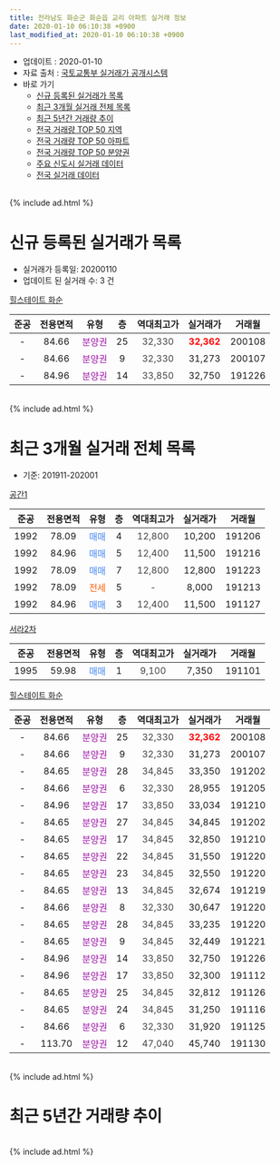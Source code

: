 ```yaml
---
title: 전라남도 화순군 화순읍 교리 아파트 실거래 정보
date: 2020-01-10 06:10:38 +0900
last_modified_at: 2020-01-10 06:10:38 +0900
---
```


* 업데이트 : 2020-01-10
* 자료 출처 : [국토교통부 실거래가 공개시스템](http://rt.molit.go.kr)
* 바로 가기
    * [신규 등록된 실거래가 목록](#신규-등록된-실거래가-목록)
    * [최근 3개월 실거래 전체 목록](#최근-3개월-실거래-전체-목록)
    * [최근 5년간 거래량 추이](#최근-5년간-거래량-추이)
    * [전국 거래량 TOP 50 지역](https://inasie.github.io/apt-trade-info/최근-3개월-전국에서-가장-거래가-많이-발생한-지역)
    * [전국 거래량 TOP 50 아파트](https://inasie.github.io/apt-trade-info/최근-3개월-전국에서-가장-거래가-많이-발생한-아파트)
    * [전국 거래량 TOP 50 분양권](https://inasie.github.io/apt-trade-info/최근-3개월-전국에서-가장-거래가-많이-발생한-분양권)
    * [주요 신도시 실거래 데이터](https://inasie.github.io/apt-trade-info/주요-신도시)
    * [전국 실거래 데이터](https://inasie.github.io/apt-trade-info/전국)
<br>
{% include ad.html %}
<br>

# 신규 등록된 실거래가 목록
* 실거래가 등록일: 20200110
* 업데이트 된 실거래 수: 3 건


[힐스테이트 화순](https://search.naver.com/search.naver?query=%EC%A0%84%EB%9D%BC%EB%82%A8%EB%8F%84+%ED%99%94%EC%88%9C%EA%B5%B0+%ED%99%94%EC%88%9C%EC%9D%8D+%EA%B5%90%EB%A6%AC+%ED%9E%90%EC%8A%A4%ED%85%8C%EC%9D%B4%ED%8A%B8+%ED%99%94%EC%88%9C)

|준공|전용면적|유형|층|역대최고가|실거래가|거래월|
|:---:|:---:|:---:|:---:|:---:|:---:|:---:|
|-|84.66|<span style="color:#9C11A5">분양권</span>|25|<span style="color:#444444">32,330</span>|<b><span style="color:#ff0000">32,362</span></b>|200108|
|-|84.66|<span style="color:#9C11A5">분양권</span>|9|<span style="color:#444444">32,330</span>|31,273|200107|
|-|84.96|<span style="color:#9C11A5">분양권</span>|14|<span style="color:#444444">33,850</span>|32,750|191226|


<br>
{% include ad.html %}
<br>

# 최근 3개월 실거래 전체 목록
* 기준: 201911-202001


[공간1](https://search.naver.com/search.naver?query=%EC%A0%84%EB%9D%BC%EB%82%A8%EB%8F%84+%ED%99%94%EC%88%9C%EA%B5%B0+%ED%99%94%EC%88%9C%EC%9D%8D+%EA%B5%90%EB%A6%AC+%EA%B3%B5%EA%B0%841)

|준공|전용면적|유형|층|역대최고가|실거래가|거래월|
|:---:|:---:|:---:|:---:|:---:|:---:|:---:|
|1992|78.09|<span style="color:#4285f3">매매</span>|4|<span style="color:#444444">12,800</span>|10,200|191206|
|1992|84.96|<span style="color:#4285f3">매매</span>|5|<span style="color:#444444">12,400</span>|11,500|191216|
|1992|78.09|<span style="color:#4285f3">매매</span>|7|<span style="color:#444444">12,800</span>|12,800|191223|
|1992|78.09|<span style="color:#ff5a00">전세</span>|5|<span style="color:#444444">-</span>|8,000|191213|
|1992|84.96|<span style="color:#4285f3">매매</span>|3|<span style="color:#444444">12,400</span>|11,500|191127|

[서라2차](https://search.naver.com/search.naver?query=%EC%A0%84%EB%9D%BC%EB%82%A8%EB%8F%84+%ED%99%94%EC%88%9C%EA%B5%B0+%ED%99%94%EC%88%9C%EC%9D%8D+%EA%B5%90%EB%A6%AC+%EC%84%9C%EB%9D%BC2%EC%B0%A8)

|준공|전용면적|유형|층|역대최고가|실거래가|거래월|
|:---:|:---:|:---:|:---:|:---:|:---:|:---:|
|1995|59.98|<span style="color:#4285f3">매매</span>|1|<span style="color:#444444">9,100</span>|7,350|191101|

[힐스테이트 화순](https://search.naver.com/search.naver?query=%EC%A0%84%EB%9D%BC%EB%82%A8%EB%8F%84+%ED%99%94%EC%88%9C%EA%B5%B0+%ED%99%94%EC%88%9C%EC%9D%8D+%EA%B5%90%EB%A6%AC+%ED%9E%90%EC%8A%A4%ED%85%8C%EC%9D%B4%ED%8A%B8+%ED%99%94%EC%88%9C)

|준공|전용면적|유형|층|역대최고가|실거래가|거래월|
|:---:|:---:|:---:|:---:|:---:|:---:|:---:|
|-|84.66|<span style="color:#9C11A5">분양권</span>|25|<span style="color:#444444">32,330</span>|<b><span style="color:#ff0000">32,362</span></b>|200108|
|-|84.66|<span style="color:#9C11A5">분양권</span>|9|<span style="color:#444444">32,330</span>|31,273|200107|
|-|84.65|<span style="color:#9C11A5">분양권</span>|28|<span style="color:#444444">34,845</span>|33,350|191202|
|-|84.66|<span style="color:#9C11A5">분양권</span>|6|<span style="color:#444444">32,330</span>|28,955|191205|
|-|84.96|<span style="color:#9C11A5">분양권</span>|17|<span style="color:#444444">33,850</span>|33,034|191210|
|-|84.65|<span style="color:#9C11A5">분양권</span>|27|<span style="color:#444444">34,845</span>|34,845|191202|
|-|84.65|<span style="color:#9C11A5">분양권</span>|17|<span style="color:#444444">34,845</span>|32,850|191210|
|-|84.65|<span style="color:#9C11A5">분양권</span>|22|<span style="color:#444444">34,845</span>|31,550|191220|
|-|84.65|<span style="color:#9C11A5">분양권</span>|23|<span style="color:#444444">34,845</span>|32,550|191220|
|-|84.65|<span style="color:#9C11A5">분양권</span>|13|<span style="color:#444444">34,845</span>|32,674|191219|
|-|84.66|<span style="color:#9C11A5">분양권</span>|8|<span style="color:#444444">32,330</span>|30,647|191220|
|-|84.65|<span style="color:#9C11A5">분양권</span>|28|<span style="color:#444444">34,845</span>|33,235|191220|
|-|84.65|<span style="color:#9C11A5">분양권</span>|9|<span style="color:#444444">34,845</span>|32,449|191221|
|-|84.96|<span style="color:#9C11A5">분양권</span>|14|<span style="color:#444444">33,850</span>|32,750|191226|
|-|84.96|<span style="color:#9C11A5">분양권</span>|17|<span style="color:#444444">33,850</span>|32,300|191112|
|-|84.65|<span style="color:#9C11A5">분양권</span>|25|<span style="color:#444444">34,845</span>|32,812|191126|
|-|84.65|<span style="color:#9C11A5">분양권</span>|24|<span style="color:#444444">34,845</span>|31,250|191116|
|-|84.66|<span style="color:#9C11A5">분양권</span>|6|<span style="color:#444444">32,330</span>|31,920|191125|
|-|113.70|<span style="color:#9C11A5">분양권</span>|12|<span style="color:#444444">47,040</span>|45,740|191130|


<br>
{% include ad.html %}
<br>

# 최근 5년간 거래량 추이


<div style="width:100%;">
    <canvas id="deal_progress" height="200"></canvas>
</div>

<script>
new Chart(document.getElementById("deal_progress"), {
    type: 'line',
    data: {
        labels: ['201501','201502','201503','201504','201505','201506','201507','201508','201509','201510','201511','201512','201601','201602','201603','201604','201605','201606','201607','201608','201609','201610','201611','201612','201701','201702','201703','201704','201705','201706','201707','201708','201709','201710','201711','201712','201801','201802','201803','201804','201805','201806','201807','201808','201809','201810','201811','201812','201901','201902','201903','201904','201905','201906','201907','201908','201909','201910','201911','201912','202001'],
        datasets: [{
            label: '매매',
            pointRadius: 1,
            data: [3, 3, 2, 2, 2, 4, 2, 4, 2, 2, 2, 3, 0, 5, 3, 4, 3, 1, 1, 0, 3, 3, 1, 3, 4, 0, 2, 3, 3, 7, 3, 2, 3, 2, 2, 2, 3, 3, 4, 8, 0, 2, 6, 2, 4, 1, 4, 14, 183, 26, 25, 11, 4, 16, 4, 8, 4, 5, 7, 15, 2],
            borderColor: "rgba(255, 201, 14, 1)",
            backgroundColor: "rgba(255, 201, 14, 0.5)",
            fill: false,
            lineTension: 0
        },{
            label: '전월세',
            pointRadius: 1,
            data: [0, 0, 1, 0, 1, 0, 0, 0, 2, 2, 1, 1, 1, 1, 0, 2, 1, 0, 1, 1, 0, 0, 1, 2, 0, 2, 3, 1, 1, 2, 1, 1, 0, 1, 2, 1, 1, 0, 1, 0, 1, 0, 2, 0, 1, 0, 0, 0, 0, 1, 0, 0, 1, 0, 0, 1, 1, 1, 0, 1, 0],
            borderColor: "rgba(0, 141, 185, 1)",
            backgroundColor: "rgba(0, 141, 185, 0.5)",
            fill: false,
            lineTension: 0
        }
        ]
    },
    options: {
        responsive: true,
        title: {
            display: false
        },
        tooltips: {
            mode: 'index',
            intersect: false
        },
        hover: {
            mode: 'nearest',
            intersect: true
        },
        scales: {
            xAxes: [{
                display: true,
                scaleLabel: {
                    display: true,
                    labelString: '년/월'
                }
            }],
            yAxes: [{
                display: true,
                ticks: {
                    suggestedMin: 0,
                },
                scaleLabel: {
                    display: true,
                    labelString: '실거래 수'
                }
            }]
        }
    }
});

</script>


<br>
{% include ad.html %}
<br>

